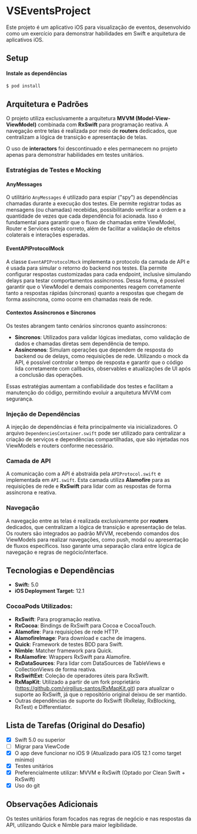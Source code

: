 # VSEventsProject

Este projeto é um aplicativo iOS para visualização de eventos, desenvolvido como um exercício para demonstrar habilidades em Swift e arquitetura de aplicativos iOS.

## Setup

#### Instale as dependências
```bash
$ pod install
```

## Arquitetura e Padrões

O projeto utiliza exclusivamente a arquitetura **MVVM (Model-View-ViewModel)** combinada com **RxSwift** para programação reativa. A navegação entre telas é realizada por meio de **routers** dedicados, que centralizam a lógica de transição e apresentação de telas.

O uso de **interactors** foi descontinuado e eles permanecem no projeto apenas para demonstrar habilidades em testes unitários.

### Estratégias de Testes e Mocking

#### AnyMessages
O utilitário `AnyMessages` é utilizado para espiar ("spy") as dependências chamadas durante a execução dos testes. Ele permite registrar todas as mensagens (ou chamadas) recebidas, possibilitando verificar a ordem e a quantidade de vezes que cada dependência foi acionada. Isso é fundamental para garantir que o fluxo de chamadas entre ViewModel, Router e Services esteja correto, além de facilitar a validação de efeitos colaterais e interações esperadas.

#### EventAPIProtocolMock
A classe `EventAPIProtocolMock` implementa o protocolo da camada de API e é usada para simular o retorno do backend nos testes. Ela permite configurar respostas customizadas para cada endpoint, inclusive simulando delays para testar comportamentos assíncronos. Dessa forma, é possível garantir que o ViewModel e demais componentes reagem corretamente tanto a respostas rápidas (síncronas) quanto a respostas que chegam de forma assíncrona, como ocorre em chamadas reais de rede.

#### Contextos Assíncronos e Síncronos
Os testes abrangem tanto cenários síncronos quanto assíncronos:
- **Síncronos**: Utilizados para validar lógicas imediatas, como validação de dados e chamadas diretas sem dependência de tempo.
- **Assíncronos**: Simulam operações que dependem de resposta do backend ou de delays, como requisições de rede. Utilizando o mock da API, é possível controlar o tempo de resposta e garantir que o código lida corretamente com callbacks, observables e atualizações de UI após a conclusão das operações.

Essas estratégias aumentam a confiabilidade dos testes e facilitam a manutenção do código, permitindo evoluir a arquitetura MVVM com segurança.

### Injeção de Dependências

A injeção de dependências é feita principalmente via inicializadores. O arquivo `DependenciesContainer.swift` pode ser utilizado para centralizar a criação de serviços e dependências compartilhadas, que são injetadas nos ViewModels e routers conforme necessário.

### Camada de API

A comunicação com a API é abstraída pela `APIProtocol.swift` e implementada em `API.swift`. Esta camada utiliza **Alamofire** para as requisições de rede e **RxSwift** para lidar com as respostas de forma assíncrona e reativa.

### Navegação

A navegação entre as telas é realizada exclusivamente por **routers** dedicados, que centralizam a lógica de transição e apresentação de telas. Os routers são integrados ao padrão MVVM, recebendo comandos dos ViewModels para realizar navegações, como push, modal ou apresentação de fluxos específicos. Isso garante uma separação clara entre lógica de navegação e regras de negócio/interface.

## Tecnologias e Dependências

- **Swift:** 5.0
- **iOS Deployment Target:** 12.1

### CocoaPods Utilizados:

- **RxSwift**: Para programação reativa.
- **RxCocoa**: Bindings de RxSwift para Cocoa e CocoaTouch.
- **Alamofire**: Para requisições de rede HTTP.
- **AlamofireImage**: Para download e cache de imagens.
- **Quick**: Framework de testes BDD para Swift.
- **Nimble**: Matcher framework para Quick.
- **RxAlamofire**: Wrappers RxSwift para Alamofire.
- **RxDataSources**: Para lidar com DataSources de TableViews e CollectionViews de forma reativa.
- **RxSwiftExt**: Coleção de operadores úteis para RxSwift.
- **RxMapKit**: Utilizado a partir de um fork proprietário (https://github.com/virgilius-santos/RxMapKit.git) para atualizar o suporte ao RxSwift, já que o repositório original deixou de ser mantido.
- Outras dependências de suporte do RxSwift (RxRelay, RxBlocking, RxTest) e Differentiator.

## Lista de Tarefas (Original do Desafio)

- [x] Swift 5.0 ou superior
- [ ] Migrar para ViewCode
- [x] O app deve funcionar no iOS 9 (Atualizado para iOS 12.1 como target mínimo)
- [x] Testes unitários
- [x] Preferencialmente utilizar: MVVM e RxSwift (Optado por Clean Swift + RxSwift)
- [x] Uso do git

## Observações Adicionais

Os testes unitários foram focados nas regras de negócio e nas respostas da API, utilizando Quick e Nimble para maior legibilidade.
